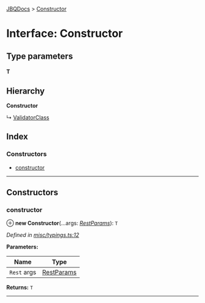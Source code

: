 [JBQDocs](../README.md) > [Constructor](../interfaces/constructor.md)

# Interface: Constructor

## Type parameters
#### T 
## Hierarchy

**Constructor**

↳  [ValidatorClass](validatorclass.md)

## Index

### Constructors

* [constructor](constructor.md#constructor-1)

---

## Constructors

<a id="constructor-1"></a>

###  constructor

⊕ **new Constructor**(...args: *[RestParams](../#restparams)*): `T`

*Defined in [misc/typings.ts:12](https://github.com/krnik/vjs-validator/blob/557f235/src/misc/typings.ts#L12)*

**Parameters:**

| Name | Type |
| ------ | ------ |
| `Rest` args | [RestParams](../#restparams) |

**Returns:** `T`

___


